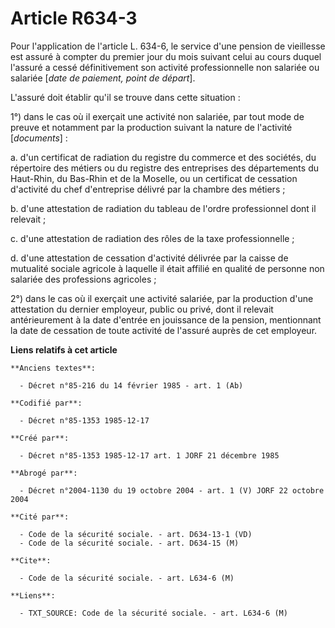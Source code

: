 # Article R634-3

Pour l'application de l'article L. 634-6, le service d'une pension de vieillesse est assuré à compter du premier jour du mois
suivant celui au cours duquel l'assuré a cessé définitivement son activité professionnelle non salariée ou salariée [*date de
paiement, point de départ*]. 

L'assuré doit établir qu'il se trouve dans cette situation : 

1°) dans le cas où il exerçait une activité non salariée, par tout mode de preuve et notamment par la production suivant la
nature de l'activité [*documents*] : 

a. d'un certificat de radiation du registre du commerce et des sociétés, du répertoire des métiers ou du registre des
entreprises des départements du Haut-Rhin, du Bas-Rhin et de la Moselle, ou un certificat de cessation d'activité du chef
d'entreprise délivré par la chambre des métiers ; 

b. d'une attestation de radiation du tableau de l'ordre professionnel dont il relevait ; 

c. d'une attestation de radiation des rôles de la taxe professionnelle ; 

d. d'une attestation de cessation d'activité délivrée par la caisse de mutualité sociale agricole à laquelle il était affilié
en qualité de personne non salariée des professions agricoles ; 

2°) dans le cas où il exerçait une activité salariée, par la production d'une attestation du dernier employeur, public ou
privé, dont il relevait antérieurement à la date d'entrée en jouissance de la pension, mentionnant la date de cessation de
toute activité de l'assuré auprès de cet employeur.

**Liens relatifs à cet article**

	**Anciens textes**:

	  - Décret n°85-216 du 14 février 1985 - art. 1 (Ab)

	**Codifié par**:

	  - Décret n°85-1353 1985-12-17

	**Créé par**:

	  - Décret n°85-1353 1985-12-17 art. 1 JORF 21 décembre 1985

	**Abrogé par**:

	  - Décret n°2004-1130 du 19 octobre 2004 - art. 1 (V) JORF 22 octobre 2004

	**Cité par**:

	  - Code de la sécurité sociale. - art. D634-13-1 (VD)
	  - Code de la sécurité sociale. - art. D634-15 (M)

	**Cite**:

	  - Code de la sécurité sociale. - art. L634-6 (M)

	**Liens**:

	  - TXT_SOURCE: Code de la sécurité sociale. - art. L634-6 (M)
